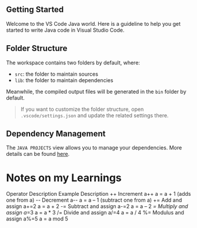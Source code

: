 ## Getting Started

Welcome to the VS Code Java world. Here is a guideline to help you get started to write Java code in Visual Studio Code.

## Folder Structure

The workspace contains two folders by default, where:

-   `src`: the folder to maintain sources
-   `lib`: the folder to maintain dependencies

Meanwhile, the compiled output files will be generated in the `bin` folder by default.

> If you want to customize the folder structure, open `.vscode/settings.json` and update the related settings there.

## Dependency Management

The `JAVA PROJECTS` view allows you to manage your dependencies. More details can be found [here](https://github.com/microsoft/vscode-java-dependency#manage-dependencies).

# Notes on my Learnings

Operator Description Example Description
++ Increment a++ a = a + 1 (adds one from a)
-- Decrement a-- a = a – 1 (subtract one from a)
+= Add and assign a+=2 a = a + 2
-= Subtract and assign a-=2 a = a – 2
_= Multiply and assign a_=3 a = a \* 3
/= Divide and assign a/=4 a = a / 4
%= Modulus and assign a%=5 a = a mod 5
